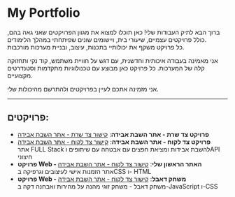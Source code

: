 # My Portfolio
ברוך הבא לתיק העבודות שלי! כאן תוכלו למצוא את מגוון הפרויקטים שאני גאה בהם, כולל פרויקטים עצמיים, שיעורי בית, ויישומים שונים שפיתחתי במהלך הלימודים.  
כל פרויקט משקף את יכולותיי בתכנות, עיצוב, ובניית מערכות מורכבות.

אני מאמינה בעבודה איכותית וחדשנית, עם דגש על חוויית משתמש, קוד נקי ותחזוקה קלה של המערכות. כל פרויקט כאן מבוצע עם טכנולוגיות מתקדמות וסטנדרטים מקצועיים.

אני מזמינה אתכם לעיין בפרויקטים ולהתרשם מהיכולות שלי.

---

## פרויקטים:

- **פרויקט צד שרת - אתר השבת אבידה**: [קישור צד שרת - אתר השבת אבידה](https://github.com/MoriyaDev/Project-lost-found-Java.git)  
- **פרויקט צד לקוח - אתר השבת אבידה**: [קישור צד לקוח - אתר השבת אבידה](https://github.com/MoriyaDev/Project-lost-found-React.git)  
  אתר FULL Stack להשבת אבידות ומציאת חפצים עם אבטחה עם שיתופים וAPI חיצוני  
- **פרויקט Web - האתר הראשון שלי**: [קישור צד לקוח - אתר השבת אבידה](https://github.com/MoriyaDev/Project-lost-found-React.git)  
  אתר הזמנות אישי לעיצובים וגרפיקה בCSS ו- HTML  
- **פרויקט Web - משחק דאבל**: [קישור צד לקוח - אתר השבת אבידה](https://github.com/MoriyaDev/Project-lost-found-React.git)  
   משחק דאבל - משחק זוגי מהנה על מהירות ואבחנה דקה ב-JavaScript ו-CSS  
